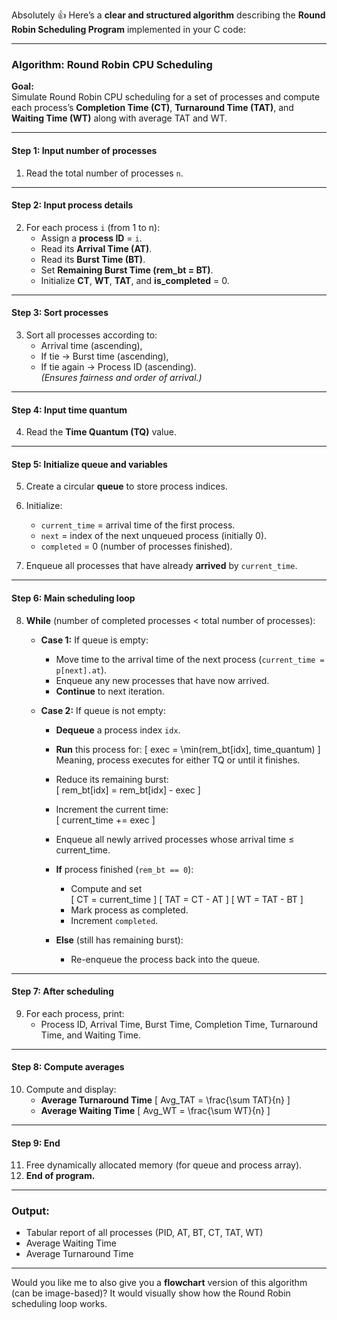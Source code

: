 Absolutely 👍 Here’s a **clear and structured algorithm** describing the **Round Robin Scheduling Program** implemented in your C code:  

---

### **Algorithm: Round Robin CPU Scheduling**

**Goal:**  
Simulate Round Robin CPU scheduling for a set of processes and compute each process’s **Completion Time (CT)**, **Turnaround Time (TAT)**, and **Waiting Time (WT)** along with average TAT and WT.

---

#### **Step 1: Input number of processes**
1. Read the total number of processes `n`.

---

#### **Step 2: Input process details**
2. For each process `i` (from 1 to n):
   - Assign a **process ID** = `i`.
   - Read its **Arrival Time (AT)**.
   - Read its **Burst Time (BT)**.
   - Set **Remaining Burst Time (rem_bt = BT)**.
   - Initialize **CT**, **WT**, **TAT**, and **is_completed** = 0.

---

#### **Step 3: Sort processes**
3. Sort all processes according to:
   - Arrival time (ascending),
   - If tie → Burst time (ascending),
   - If tie again → Process ID (ascending).  
   *(Ensures fairness and order of arrival.)*

---

#### **Step 4: Input time quantum**
4. Read the **Time Quantum (TQ)** value.

---

#### **Step 5: Initialize queue and variables**
5. Create a circular **queue** to store process indices.  
6. Initialize:
   - `current_time` = arrival time of the first process.
   - `next` = index of the next unqueued process (initially 0).
   - `completed` = 0 (number of processes finished).

7. Enqueue all processes that have already **arrived** by `current_time`.

---

#### **Step 6: Main scheduling loop**
8. **While** (number of completed processes < total number of processes):

   - **Case 1:** If queue is empty:
     - Move time to the arrival time of the next process (`current_time = p[next].at`).
     - Enqueue any new processes that have now arrived.
     - **Continue** to next iteration.

   - **Case 2:** If queue is not empty:
     - **Dequeue** a process index `idx`.
     - **Run** this process for:
       \[
       exec = \min(rem\_bt[idx], time\_quantum)
       \]
       Meaning, process executes for either TQ or until it finishes.
     - Reduce its remaining burst:  
       \[
       rem\_bt[idx] = rem\_bt[idx] - exec
       \]
     - Increment the current time:  
       \[
       current\_time += exec
       \]

     - Enqueue all newly arrived processes whose arrival time ≤ current_time.

     - **If** process finished (`rem_bt == 0`):
       - Compute and set  
         \[
         CT = current\_time
         \]
         \[
         TAT = CT - AT
         \]
         \[
         WT = TAT - BT
         \]
       - Mark process as completed.  
       - Increment `completed`.

     - **Else** (still has remaining burst):
       - Re-enqueue the process back into the queue.

---

#### **Step 7: After scheduling**
9. For each process, print:
   - Process ID, Arrival Time, Burst Time, Completion Time, Turnaround Time, and Waiting Time.

---

#### **Step 8: Compute averages**
10. Compute and display:
    - **Average Turnaround Time**
      \[
      Avg\_TAT = \frac{\sum TAT}{n}
      \]
    - **Average Waiting Time**
      \[
      Avg\_WT = \frac{\sum WT}{n}
      \]

---

#### **Step 9: End**
11. Free dynamically allocated memory (for queue and process array).  
12. **End of program.**

---

### **Output:**
- Tabular report of all processes (PID, AT, BT, CT, TAT, WT)
- Average Waiting Time  
- Average Turnaround Time  

---

Would you like me to also give you a **flowchart** version of this algorithm (can be image-based)? It would visually show how the Round Robin scheduling loop works.
